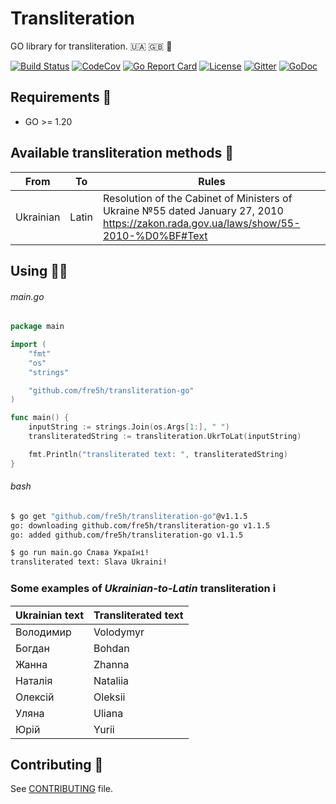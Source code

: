 # Transliteration

GO library for transliteration. 🇺🇦 🇬🇧 🔡

[![Build Status](https://img.shields.io/github/actions/workflow/status/fre5h/transliteration-go/ci.yml?branch=main&style=flat-square)](https://github.com/fre5h/transliteration-go/actions?query=workflow%3ACI+branch%3Amain+)
[![CodeCov](https://img.shields.io/codecov/c/github/fre5h/transliteration-go.svg?style=flat-square)](https://codecov.io/github/fre5h/transliteration-go)
[![Go Report Card](https://goreportcard.com/badge/github.com/fre5h/transliteration-go?style=flat-square)](https://goreportcard.com/report/github.com/fre5h/transliteration-go)
[![License](https://img.shields.io/github/license/fre5h/transliteration-go?style=flat-square)](https://pkg.go.dev/github.com/fre5h/transliteration-go)
[![Gitter](https://img.shields.io/badge/gitter-join%20chat-brightgreen.svg?style=flat-square)](https://gitter.im/fre5h/transliteration-go)
[![GoDoc](https://pkg.go.dev/badge/github.com/fre5h/transliteration-go)](https://pkg.go.dev/github.com/fre5h/transliteration-go)


## Requirements 🧐

* GO >= 1.20

## Available transliteration methods 🎁

| From      | To    | Rules                                                                                                                                     |
|-----------|-------|-------------------------------------------------------------------------------------------------------------------------------------------|
| Ukrainian | Latin | Resolution of the Cabinet of Ministers of Ukraine №55 dated January 27, 2010<br/> https://zakon.rada.gov.ua/laws/show/55-2010-%D0%BF#Text |

## Using 👨‍🎓

###### main.go

```go
package main

import (
    "fmt"
    "os"
    "strings"

    "github.com/fre5h/transliteration-go"
)

func main() {
    inputString := strings.Join(os.Args[1:], " ")
    transliteratedString := transliteration.UkrToLat(inputString)

    fmt.Println("transliterated text: ", transliteratedString)
}
```

###### bash

```bash
$ go get "github.com/fre5h/transliteration-go"@v1.1.5
go: downloading github.com/fre5h/transliteration-go v1.1.5
go: added github.com/fre5h/transliteration-go v1.1.5

$ go run main.go Слава Україні!
transliterated text: Slava Ukraini!
```

### Some examples of *Ukrainian-to-Latin* transliteration ℹ️

| Ukrainian text | Transliterated text |
|----------------|---------------------|
| Володимир      | Volodymyr           |
| Богдан         | Bohdan              |     
| Жанна          | Zhanna              |
| Наталія        | Nataliia            |
| Олексій        | Oleksii             |
| Уляна          | Uliana              |
| Юрій           | Yurii               |

## Contributing 🤝

See [CONTRIBUTING](https://github.com/fre5h/transliteration-go/blob/master/.github/CONTRIBUTING.md) file.
